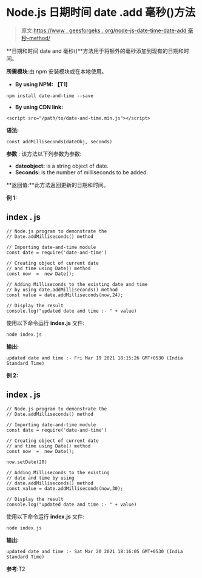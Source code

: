 # Node.js 日期时间 date .add 毫秒()方法

> 原文:[https://www . geesforgeks . org/node-js-date-time-date-add 毫秒-method/](https://www.geeksforgeeks.org/node-js-date-and-time-date-addmilliseconds-method/)

**日期和时间 date and 毫秒()**方法用于将额外的毫秒添加到现有的日期和时间。

**所需模块**:由 npm 安装模块或在本地使用。

*   **By using NPM: 【T1]**

```
npm install date-and-time --save
```

*   **By using CDN link:**

```
<script src="/path/to/date-and-time.min.js"></script>
```

**语法:**

```
const addMilliseconds(dateObj, seconds)
```

**参数** : 该方法以下列参数为参数:

*   **dateobject:** is a string object of date.
*   **Seconds:** is the number of milliseconds to be added.

**返回值:**此方法返回更新的日期和时间。

**例 1:**

## index . js

```
// Node.js program to demonstrate the  
// Date.addMilliseconds() method

// Importing date-and-time module
const date = require('date-and-time')

// Creating object of current date
// and time using Date() method
const now  =  new Date();

// Adding Milliseconds to the existing date and time
// by using date.addMilliseconds() method
const value = date.addMilliseconds(now,24);

// Display the result
console.log("updated date and time :- " + value)
```

使用以下命令运行 **index.js** 文件:

```
node index.js
```

**输出:**

```
updated date and time :- Fri Mar 19 2021 18:15:26 GMT+0530 (India Standard Time)
```

**例 2:**

## index . js

```
// Node.js program to demonstrate the  
// Date.addMilliseconds() method

// Importing date-and-time module
const date = require('date-and-time')

// Creating object of current date 
// and time using Date() method
const now  =  new Date();

now.setDate(20)

// Adding Milliseconds to the existing
// date and time by using
// date.addMilliseconds() method
const value = date.addMilliseconds(now,30);

// Display the result
console.log("updated date and time :- " + value)
```

使用以下命令运行 **index.js** 文件:

```
node index.js
```

**输出:**

```
updated date and time :- Sat Mar 20 2021 18:16:05 GMT+0530 (India Standard Time)
```

**参考**:T2